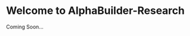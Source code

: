 <div style={{ textAlign: 'center', padding: '4rem 0' }}>
<h1>Welcome to AlphaBuilder-Research </h1>
<p>Coming Soon...</p>
</div>